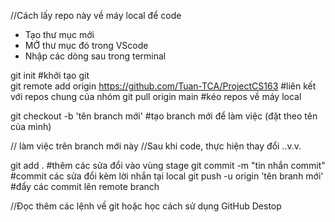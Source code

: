 //Cách lấy repo này về máy local để code
- Tạo thư mục mới
- MỞ thư mục đó trong VScode
- Nhập các dòng sau trong terminal

git init    #khởi tạo git      
git remote add origin https://github.com/Tuan-TCA/ProjectCS163  #liên kết với repos chung của nhóm
git pull origin main    #kéo repos về máy local

git checkout -b 'tên branch mới'    #tạo branch mới để làm việc (đặt theo tên của mình)

// làm việc trên branch mới này
//Sau khi code, thực hiện thay đổi ..v.v.

git add .   #thêm các sửa đổi vào vùng stage
git commit -m "tin nhắn commit"     #commit các sửa đổi kèm lời nhắn tại local
git push -u origin 'tên branh mới'  #đẩy các commit lên remote branch

//Đọc thêm các lệnh về git hoặc học cách sử dụng GitHub Destop